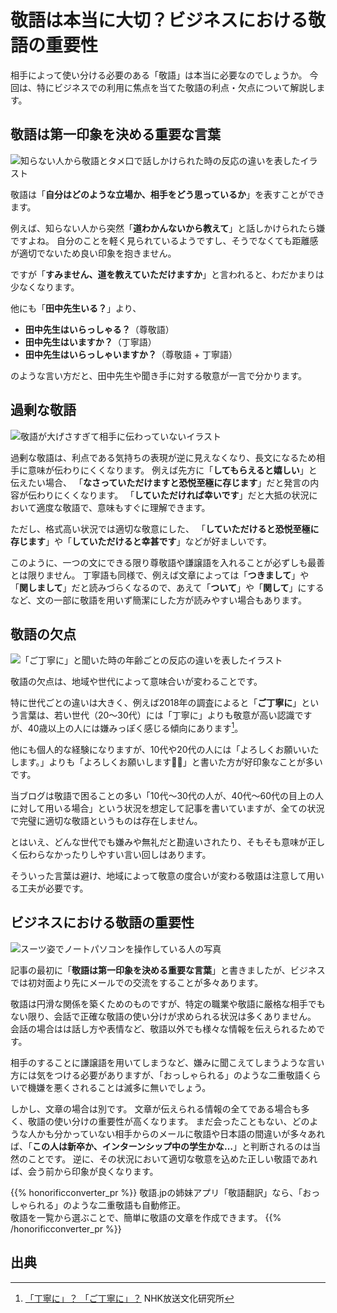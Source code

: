 # 敬語は本当に大切？ビジネスにおける敬語の重要性
相手によって使い分ける必要のある「敬語」は本当に必要なのでしょうか。
今回は、特にビジネスでの利用に焦点を当てた敬語の利点・欠点について解説します。

## 敬語は第一印象を決める重要な言葉
![知らない人から敬語とタメ口で話しかけられた時の反応の違いを表したイラスト](/img/mbkijn8tnt.webp)

敬語は「**自分はどのような立場か、相手をどう思っているか**」を表すことができます。

例えば、知らない人から突然「**道わかんないから教えて**」と話しかけられたら嫌ですよね。
自分のことを軽く見られているようですし、そうでなくても距離感が適切でないため良い印象を抱きません。

ですが「**すみません、道を教えていただけますか**」と言われると、わだかまりは少なくなります。

他にも「**田中先生いる？**」より、
* **田中先生はいらっしゃる？**（尊敬語）
* **田中先生はいますか？**（丁寧語）
* **田中先生はいらっしゃいますか？**（尊敬語 + 丁寧語）

のような言い方だと、田中先生や聞き手に対する敬意が一言で分かります。

## 過剰な敬語
![敬語が大げさすぎて相手に伝わっていないイラスト](/img/iisysypu9f.webp)

過剰な敬語は、利点である気持ちの表現が逆に見えなくなり、長文になるため相手に意味が伝わりにくくなります。
例えば先方に「**してもらえると嬉しい**」と伝えたい場合、
「**なさっていただけますと恐悦至極に存じます**」だと発言の内容が伝わりにくくなります。
「**していただければ幸いです**」だと大抵の状況において適度な敬語で、意味もすぐに理解できます。

ただし、格式高い状況では適切な敬意にした、
「**していただけると恐悦至極に存じます**」や「**していただけると幸甚です**」などが好ましいです。

このように、一つの文にできる限り尊敬語や謙譲語を入れることが必ずしも最善とは限りません。
丁寧語も同様で、例えば文章によっては「**つきまして**」や「**関しまして**」だと読みづらくなるので、あえて「**ついて**」や「**関して**」にするなど、文の一部に敬語を用いず簡潔にした方が読みやすい場合もあります。

## 敬語の欠点
![「ご丁寧に」と聞いた時の年齢ごとの反応の違いを表したイラスト](/img/y8y5byshg5.webp)

敬語の欠点は、地域や世代によって意味合いが変わることです。

特に世代ごとの違いは大きく、例えば2018年の調査によると「**ご丁寧に**」という言葉は、若い世代（20〜30代）には「丁寧に」よりも敬意が高い認識ですが、40歳以上の人には嫌みっぽく感じる傾向にあります[^1]。

他にも個人的な経験になりますが、10代や20代の人には「よろしくお願いいたします。」よりも「よろしくお願いします🙇‍♂️」と書いた方が好印象なことが多いです。

当ブログは敬語で困ることの多い「10代〜30代の人が、40代〜60代の目上の人に対して用いる場合」という状況を想定して記事を書いていますが、全ての状況で完璧に適切な敬語というものは存在しません。

とはいえ、どんな世代でも嫌みや無礼だと勘違いされたり、そもそも意味が正しく伝わらなかったりしやすい言い回しはあります。

そういった言葉は避け、地域によって敬意の度合いが変わる敬語は注意して用いる工夫が必要です。

## ビジネスにおける敬語の重要性
![スーツ姿でノートパソコンを操作している人の写真](/img/5048400.webp)

記事の最初に「**敬語は第一印象を決める重要な言葉**」と書きましたが、ビジネスでは初対面より先にメールでの交流をすることが多々あります。

敬語は円滑な関係を築くためのものですが、特定の職業や敬語に厳格な相手でもない限り、会話で正確な敬語の使い分けが求められる状況は多くありません。
会話の場合はは話し方や表情など、敬語以外でも様々な情報を伝えられるためです。

相手のすることに謙譲語を用いてしまうなど、嫌みに聞こえてしまうような言い方には気をつける必要がありますが、「おっしゃられる」のような二重敬語くらいで機嫌を悪くされることは滅多に無いでしょう。

しかし、文章の場合は別です。
文章が伝えられる情報の全てである場合も多く、敬語の使い分けの重要性が高くなります。
まだ会ったこともない、どのような人かも分かっていない相手からのメールに敬語や日本語の間違いが多々あれば、「**この人は新卒か、インターンシップ中の学生かな…**」と判断されるのは当然のことです。
逆に、その状況において適切な敬意を込めた正しい敬語であれば、会う前から印象が良くなります。

{{% honorificconverter_pr %}}
敬語.jpの姉妹アプリ「敬語翻訳」なら、「おっしゃられる」のような二重敬語も自動修正。  
敬語を一覧から選ぶことで、簡単に敬語の文章を作成できます。
{{% /honorificconverter_pr %}}

## 出典
[^1]: [「丁寧に」？ 「ご丁寧に」？](https://www.nhk.or.jp/bunken/research/kotoba/20190801_3.html) NHK放送文化研究所  

